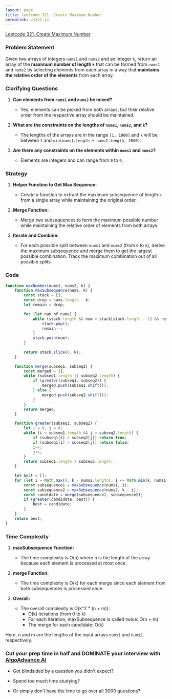 ```yaml
---
layout: page
title: leetcode 321. Create Maximum Number
permalink: /s321-js
---
```

[Leetcode 321. Create Maximum Number](https://algoadvance.github.io/algoadvance/l321)
### Problem Statement

Given two arrays of integers `nums1` and `nums2` and an integer `k`, return an array of the **maximum number of length `k`** that can be formed from `nums1` and `nums2` by selecting elements from each array in a way that **maintains the relative order of the elements** from each array.

### Clarifying Questions

1. **Can elements from `nums1` and `nums2` be mixed?**
   - Yes, elements can be picked from both arrays, but their relative order from the respective array should be maintained.

2. **What are the constraints on the lengths of `nums1`, `nums2`, and `k`?**
   - The lengths of the arrays are in the range `[1, 1000]` and `k` will be between `1` and `min(nums1.length + nums2.length, 2000)`.

3. **Are there any constraints on the elements within `nums1` and `nums2`?**
   - Elements are integers and can range from `0` to `9`.

### Strategy

1. **Helper Function to Get Max Sequence:**
   - Create a function to extract the maximum subsequence of length `k` from a single array while maintaining the original order.

2. **Merge Function:**
   - Merge two subsequences to form the maximum possible number while maintaining the relative order of elements from both arrays.

3. **Iterate and Combine:**
   - For each possible split between `nums1` and `nums2` (from `0` to `k`), derive the maximum subsequence and merge them to get the largest possible combination. Track the maximum combination out of all possible splits.

### Code

```javascript
function maxNumber(nums1, nums2, k) {
    function maxSubsequence(nums, k) {
        const stack = [];
        const drop = nums.length - k;
        let remain = drop;

        for (let num of nums) {
            while (stack.length && num > stack[stack.length - 1] && remain) {
                stack.pop();
                remain--;
            }
            stack.push(num);
        }
        
        return stack.slice(0, k);
    }

    function merge(subseq1, subseq2) {
        const merged = [];
        while (subseq1.length || subseq2.length) {
            if (greater(subseq1, subseq2)) {
                merged.push(subseq1.shift());
            } else {
                merged.push(subseq2.shift());
            }
        }
        return merged;
    }

    function greater(subseq1, subseq2) {
        let i = 0, j = 0;
        while (i < subseq1.length && j < subseq2.length) {
            if (subseq1[i] > subseq2[j]) return true;
            if (subseq1[i] < subseq2[j]) return false;
            i++;
            j++;
        }
        return subseq1.length > subseq2.length;
    }

    let best = [];
    for (let i = Math.max(0, k - nums2.length); i <= Math.min(k, nums1.length); i++) {
        const subsequence1 = maxSubsequence(nums1, i);
        const subsequence2 = maxSubsequence(nums2, k - i);
        const candidate = merge(subsequence1, subsequence2);
        if (greater(candidate, best)) {
            best = candidate;
        }
    }
    return best;
}
```

### Time Complexity

1. **maxSubsequence Function:**
   - The time complexity is O(n) where n is the length of the array because each element is processed at most once.

2. **merge Function:**
   - The time complexity is O(k) for each merge since each element from both subsequences is processed once.

3. **Overall:**
   - The overall complexity is O(k^2 * (n + m)):
     - O(k) iterations (from 0 to k)
     - For each iteration, maxSubsequence is called twice: O(n + m)
     - The merge for each candidate: O(k)
   
Here, n and m are the lengths of the input arrays `nums1` and `nums2`, respectively.


### Cut your prep time in half and DOMINATE your interview with [AlgoAdvance AI](https://algoAdvance.com)

- Got blindsided by a question you didn't expect?

- Spend too much time studying?

- Or simply don't have the time to go over all 3000 questions?

